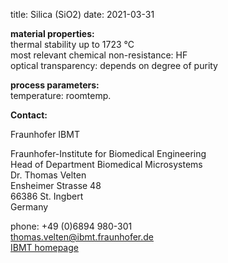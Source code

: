 title: Silica (SiO2)
date: 2021-03-31

__material properties:__	
thermal stability up to	1723 °C  
most relevant chemical non-resistance:	HF  
optical transparency:	depends on degree of purity
	
__process parameters:__  	
temperature:	roomtemp.
<!--break-->
__Contact:__

Fraunhofer IBMT

Fraunhofer-Institute for Biomedical Engineering  
Head of Department Biomedical Microsystems  
Dr. Thomas Velten  
Ensheimer Strasse 48   
66386 St. Ingbert   
Germany  

phone: +49 (0)6894 980-301   
thomas.velten@ibmt.fraunhofer.de  
[IBMT homepage](http://www.ibmt.fraunhofer.de/fhg/ibmt_en/biomedical_engineering/biomedical_microsystems/microsensors_microfluidics/index.jsp)